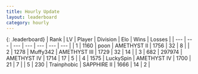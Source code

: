 ```yaml
---
title: Hourly Update
layout: leaderboard
category: hourly
---
```


{: .leaderboard}
| Rank | LV | Player | Division | Elo | Wins | Losses |
| --- | --- | --- | --- | --- | --- | --- |
| <span data-change="0">1</span> | 1160 | <span title="ID: 540690">poon</span> | AMETHYST II | <span data-change="0">1756</span> | <span data-change="0">32</span> | <span data-change="0">8</span> |
| <span data-change="0">2</span> | 1278 | <span title="ID: 720567">Muffy342</span> | AMETHYST III | <span data-change="0">1729</span> | <span data-change="0">32</span> | <span data-change="0">14</span> |
| <span data-change="0">3</span> | 682 | <span title="ID: 544038">297974</span> | AMETHYST IV | <span data-change="0">1714</span> | <span data-change="0">17</span> | <span data-change="0">5</span> |
| <span data-change="1">4</span> | 1575 | <span title="ID: 498412">LuckySpin</span> | AMETHYST IV | <span data-change="34">1700</span> | <span data-change="2">21</span> | <span data-change="1">7</span> |
| <span data-change="-1">5</span> | 230 | <span title="ID: 744981">Trainphobic</span> | SAPPHIRE II | <span data-change="0">1666</span> | <span data-change="0">14</span> | <span data-change="0">2</span> |